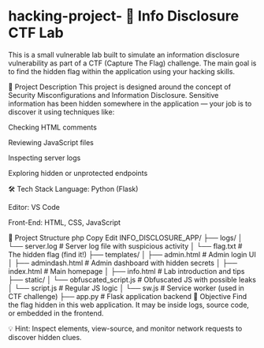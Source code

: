 # hacking-project- 🔐 Info Disclosure CTF Lab
This is a small vulnerable lab built to simulate an information disclosure vulnerability as part of a CTF (Capture The Flag) challenge. The main goal is to find the hidden flag within the application using your hacking skills.

🧪 Project Description
This project is designed around the concept of Security Misconfigurations and Information Disclosure. Sensitive information has been hidden somewhere in the application — your job is to discover it using techniques like:

Checking HTML comments

Reviewing JavaScript files

Inspecting server logs

Exploring hidden or unprotected endpoints

🛠 Tech Stack
Language: Python (Flask)

Editor: VS Code

Front-End: HTML, CSS, JavaScript

📁 Project Structure
php
Copy
Edit
INFO_DISCLOSURE_APP/
├── logs/
│   └── server.log             # Server log file with suspicious activity
│   └── flag.txt               # The hidden flag (find it!)
├── templates/
│   ├── admin.html             # Admin login UI
│   ├── admindash.html         # Admin dashboard with hidden secrets
│   ├── index.html             # Main homepage
│   ├── info.html              # Lab introduction and tips
├── static/
│   └── obfuscated_script.js   # Obfuscated JS with possible leaks
│   └── script.js              # Regular JS logic
│   └── sw.js                  # Service worker (used in CTF challenge)
├── app.py                     # Flask application backend
🎯 Objective
Find the flag hidden in this web application. It may be inside logs, source code, or embedded in the frontend.

💡 Hint: Inspect elements, view-source, and monitor network requests to discover hidden clues.
